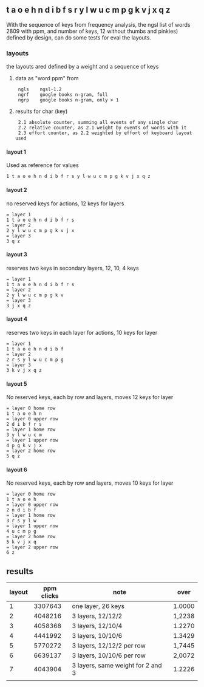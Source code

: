 
## t a o e h n d i b f s r y l w u c m p g k v j x q z

With the sequence of keys from frequency analysis, the ngsl list of words 2809 with ppm, and number of keys, 12 without thumbs and pinkies) defined by design, can do some tests for eval the layouts.

### layouts

the layouts ared defined by a weight and a sequence of keys

1. data as "word ppm" from 

        ngls    ngsl-1.2 
        ngrf    google books n-gram, full
        ngrp    google books n-gram, only > 1

2. results for char (key)
    
        2.1 absolute counter, summing all events of any single char
        2.2 relative counter, as 2.1 weight by events of words with it
        2.3 effort counter, as 2.2 weighted by effort of keyboard layout used

#### layout 1

Used as reference for values
 
    1 t a o e h n d i b f r s y l w u c m p g k v j x q z 

#### layout 2

no reserved keys for actions, 12 keys for layers

    = layer 1 
    1 t a o e h n d i b f r s
    = layer 2 
    2 y l w u c m p g k v j x
    = layer 3 
    3 q z

#### layout 3

reserves two keys in secondary layers,  12, 10, 4 keys

    = layer 1 
    1 t a o e h n d i b f r s
    = layer 2 
    2 y l w u c m p g k v
    = layer 3 
    3 j x q z 

#### layout 4

reserves two keys in each layer for actions, 10 keys for layer

    = layer 1 
    1 t a o e h n d i b f 
    = layer 2 
    2 r s y l w u c m p g 
    = layer 3 
    3 k v j x q z 

#### layout 5 

No reserved keys, each by row and layers, moves 12 keys for layer

    = layer 0 home row
    1 t a o e h n 
    = layer 0 upper row
    2 d i b f r s
    = layer 1 home row
    3 y l w u c m
    = layer 1 upper row
    4 p g k v j x 
    = layer 2 home row
    5 q z 

#### layout 6 

No reserved keys, each by row and layers, moves 10 keys for layer

    = layer 0 home row
    1 t a o e h  
    = layer 0 upper row
    2 n d i b f 
    = layer 1 home row
    3 r s y l w 
    = layer 1 upper row
    4 u c m p g  
    = layer 2 home row
    5 k v j x q 
    = layer 2 upper row
    6 z 

## results

| layout | ppm clicks | note | over |
| --- | --- | -- | --- | 
| 1 | 3307643 | one layer, 26 keys | 1.0000 |
| 2 | 4048216 | 3 layers, 12/12/2 | 1,2238 | 
| 3 | 4058368 | 3 layers, 12/10/4 | 1.2270 |
| 4 | 4441992 | 3 layers, 10/10/6 | 1.3429 |
| 5 | 5770272 | 3 layers, 12/12/2 per row | 1,7445 |
| 6 | 6639137 | 3 layers, 10/10/6 per row | 2,0072 |
| 7 | 4043904 | 3 layers, same weight for 2 and 3 | 1.2226 |
| | | | 

